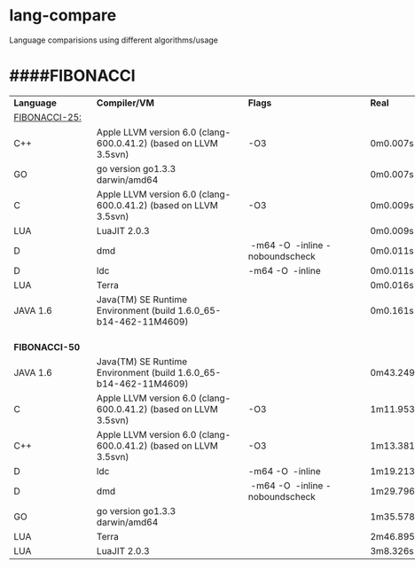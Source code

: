 lang-compare
============

Language comparisions using different algorithms/usage

####FIBONACCI
============
<table border=0 cellpadding=0 cellspacing=0 width=732 style='border-collapse:
 collapse;table-layout:fixed;width:732pt'>
 <col width=109 style='mso-width-source:userset;mso-width-alt:4650;width:109pt'>
 <col class=xl70 width=230 style='mso-width-source:userset;mso-width-alt:9813;
 width:230pt'>
 <col class=xl68 width=174 style='mso-width-source:userset;mso-width-alt:7424;
 width:174pt'>
 <col width=89 style='mso-width-source:userset;mso-width-alt:3797;width:89pt'>
 <col width=65 span=2 style='width:65pt'>
 <tr height=20 style='height:20.0pt'>
  <td height=20 class=xl71 width=109 style='height:20.0pt;width:109pt'><b>Language</b></td>
  <td class=xl72 width=230 style='width:230pt;'><b>Compiler/VM</b></td>
  <td class=xl73 width=174 style='width:174pt;'><b>Flags</b></td>
  <td class=xl71 width=89 style='width:89pt;'><b>Real</b></td>
  <td class=xl71 width=65 style='width:65pt;'><b>User</b></td>
  <td class=xl71 width=65 style='width:65pt;'><b>System</b></td>
 </tr>
 <tr height=20 style='height:20.0pt'>
  <td height=20 class=xl74 style='height:20.0pt'><a href="https://github.com/rohitjoshi/lang-compare/blob/master/fibonacci/results_fib_25.txt"<b>FIBONACCI-25: </b></a></td>
  <td class=xl69 width=230 style='width:230pt'></td>
  <td class=xl67></td>
  <td class=xl65></td>
  <td class=xl65></td>
  <td class=xl65></td>
 </tr>
 <tr height=31 style='height:31.0pt'>
  <td height=31 style='height:31.0pt'>C++</td>
  <td class=xl70 width=230 style='width:230pt'>Apple LLVM version 6.0
  (clang-600.0.41.2) (based on LLVM 3.5svn)</td>
  <td class=xl68>-<font class="font7">O3</font></td>
  <td class=xl66>
  <meta charset=utf-8>
  <span>0m0.007s</span></td>
  <td class=xl66>
  <meta charset=utf-8>
  <span>0m0.001s</span></td>
  <td class=xl66>
  <meta charset=utf-8>
  <span>0m0.006s</span></td>
 </tr>
 <tr height=16 style='height:16.0pt'>
  <td height=16 style='height:16.0pt'>GO</td>
  <td class=xl70 width=230 style='width:230pt'>go version go1.3.3 darwin/amd64</td>
  <td class=xl68></td>
  <td class=xl66>
  <meta charset=utf-8>
  <span>0m0.007s</span></td>
  <td class=xl66>
  <meta charset=utf-8>
  <span>0m0.001s</span></td>
  <td class=xl66>
  <meta charset=utf-8>
  <span>0m0.005s</span></td>
 </tr>
 <tr height=31 style='height:31.0pt'>
  <td height=31 style='height:31.0pt'>C</td>
  <td class=xl70 width=230 style='width:230pt'>Apple LLVM version 6.0
  (clang-600.0.41.2) (based on LLVM 3.5svn)</td>
  <td class=xl68>-<font class="font7">O3</font></td>
  <td class=xl66>
  <meta charset=utf-8>
  <span>0m0.009s</span></td>
  <td class=xl66>
  <meta charset=utf-8>
  <span>0m0.001s</span></td>
  <td class=xl66>
  <meta charset=utf-8>
  <span>0m0.008s</span></td>
 </tr>
 <tr height=16 style='height:16.0pt'>
  <td height=16 style='height:16.0pt'>LUA</td>
  <td class=xl70 width=230 style='width:230pt'>LuaJIT 2.0.3</td>
  <td class=xl68></td>
  <td class=xl66>
  <meta charset=utf-8>
  <span>0m0.009s</span></td>
  <td class=xl66>
  <meta charset=utf-8>
  <span>0m0.002s</span></td>
  <td class=xl66>
  <meta charset=utf-8>
  <span>0m0.006s</span></td>
 </tr>
 <tr height=16 style='height:16.0pt'>
  <td height=16 style='height:16.0pt'>D</td>
  <td class=xl70 width=230 style='width:230pt'>dmd</td>
  <td class=xl68><span style="mso-spacerun:yes">&nbsp;</span>-m64 -O<span
  style="mso-spacerun:yes">&nbsp; </span>-inline -noboundscheck</td>
  <td class=xl66>
  <meta charset=utf-8>
  <span>0m0.011s</span></td>
  <td class=xl66>
  <meta charset=utf-8>
  <span>0m0.002s</span></td>
  <td class=xl66>
  <meta charset=utf-8>
  <span>0m0.009s</span></td>
 </tr>
 <tr height=16 style='height:16.0pt'>
  <td height=16 style='height:16.0pt'>D</td>
  <td class=xl70 width=230 style='width:230pt'>ldc</td>
  <td class=xl68>-m64 -O<span style="mso-spacerun:yes">&nbsp; </span>-inline</td>
  <td class=xl66>
  <meta charset=utf-8>
  <span>0m0.011s</span></td>
  <td class=xl66>
  <meta charset=utf-8>
  <span>0m0.001s</span></td>
  <td class=xl66>
  <meta charset=utf-8>
  <span>0m0.009s</span></td>
 </tr>
 <tr height=16 style='height:16.0pt'>
  <td height=16 style='height:16.0pt'>LUA</td>
  <td class=xl70 width=230 style='width:230pt'>Terra</td>
  <td class=xl68></td>
  <td class=xl66>
  <meta charset=utf-8>
  <span>0m0.016s</span></td>
  <td class=xl66>
  <meta charset=utf-8>
  <span>0m0.005s</span></td>
  <td class=xl66>
  <meta charset=utf-8>
  <span>0m0.010s</span></td>
 </tr>
 <tr height=31 style='height:31.0pt'>
  <td height=31 style='height:31.0pt'>JAVA 1.6</td>
  <td class=xl70 width=230 style='width:230pt'>Java(TM) SE Runtime Environment
  (build 1.6.0_65-b14-462-11M4609)</td>
  <td class=xl68></td>
  <td class=xl66>
  <meta charset=utf-8>
  <span>0m0.161s</span></td>
  <td class=xl66>
  <meta charset=utf-8>
  <span>0m0.170s</span></td>
  <td class=xl66>
  <meta charset=utf-8>
  <span>0m0.036s</span></td>
 </tr>
 <tr height=15 style='height:15.0pt'>
  <td height=15 style='height:15.0pt'></td>
  <td class=xl70 width=230 style='width:230pt'></td>
  <td class=xl68></td>
  <td colspan=3 style='mso-ignore:colspan'></td>
 </tr>
 <tr height=20 style='height:20.0pt'>
  <td height=20 class=xl74 style='height:20.0pt'><b>FIBONACCI-50</b></td>
  <td class=xl70 width=230 style='width:230pt'></td>
  <td class=xl68></td>
  <td colspan=3 style='mso-ignore:colspan'></td>
 </tr>
 <tr height=31 style='height:31.0pt'>
  <td height=31 style='height:31.0pt'>JAVA 1.6</td>
  <td class=xl70 width=230 style='width:230pt'>Java(TM) SE Runtime Environment
  (build 1.6.0_65-b14-462-11M4609)</td>
  <td class=xl68></td>
  <td class=xl66>
  <meta charset=utf-8>
  <span>0m43.249s</span></td>
  <td class=xl66>
  <meta charset=utf-8>
  <span>0m43.255s</span></td>
  <td class=xl66>
  <meta charset=utf-8>
  <span>0m0.051s</span></td>
 </tr>
 <tr height=31 style='height:31.0pt'>
  <td height=31 style='height:31.0pt'>C</td>
  <td class=xl70 width=230 style='width:230pt'>Apple LLVM version 6.0
  (clang-600.0.41.2) (based on LLVM 3.5svn)</td>
  <td class=xl68>-<font class="font7">O3</font></td>
  <td class=xl66>
  <meta charset=utf-8>
  <span>1m11.953s</span></td>
  <td class=xl66>
  <meta charset=utf-8>
  <span>1m11.847s</span></td>
  <td class=xl66>
  <meta charset=utf-8>
  <span>0m0.027s</span></td>
 </tr>
 <tr height=31 style='height:31.0pt'>
  <td height=31 style='height:31.0pt'>C++</td>
  <td class=xl70 width=230 style='width:230pt'>Apple LLVM version 6.0
  (clang-600.0.41.2) (based on LLVM 3.5svn)</td>
  <td class=xl68>-<font class="font7">O3</font></td>
  <td class=xl66>
  <meta charset=utf-8>
  <span>1m13.381s</span></td>
  <td class=xl66>
  <meta charset=utf-8>
  <span>1m13.313s</span></td>
  <td class=xl66>
  <meta charset=utf-8>
  <span>0m0.021s</span></td>
 </tr>
 <tr height=16 style='height:16.0pt'>
  <td height=16 style='height:16.0pt'>D</td>
  <td class=xl70 width=230 style='width:230pt'>ldc</td>
  <td class=xl68>-m64 -O<span style="mso-spacerun:yes">&nbsp; </span>-inline</td>
  <td class=xl66>
  <meta charset=utf-8>
  <span>1m19.213s</span></td>
  <td class=xl66>
  <meta charset=utf-8>
  <span>1m19.153s</span></td>
  <td class=xl66>
  <meta charset=utf-8>
  <span>0m0.024s</span></td>
 </tr>
 <tr height=16 style='height:16.0pt'>
  <td height=16 style='height:16.0pt'>D</td>
  <td class=xl70 width=230 style='width:230pt'>dmd</td>
  <td class=xl68><span style="mso-spacerun:yes">&nbsp;</span>-m64 -O<span
  style="mso-spacerun:yes">&nbsp; </span>-inline -noboundscheck</td>
  <td class=xl66>
  <meta charset=utf-8>
  <span>1m29.796s</span></td>
  <td class=xl66>
  <meta charset=utf-8>
  <span>1m29.726s</span></td>
  <td class=xl66>
  <meta charset=utf-8>
  <span>0m0.028s</span></td>
 </tr>
 <tr height=16 style='height:16.0pt'>
  <td height=16 style='height:16.0pt'>GO</td>
  <td class=xl70 width=230 style='width:230pt'>go version go1.3.3 darwin/amd64</td>
  <td class=xl68></td>
  <td class=xl66>
  <meta charset=utf-8>
  <span>1m35.578s</span></td>
  <td class=xl66>
  <meta charset=utf-8>
  <span>1m35.507s</span></td>
  <td class=xl66>
  <meta charset=utf-8>
  <span>0m0.078s</span></td>
 </tr>
 <tr height=16 style='height:16.0pt'>
  <td height=16 style='height:16.0pt'>LUA</td>
  <td class=xl70 width=230 style='width:230pt'>Terra</td>
  <td class=xl68></td>
  <td class=xl66>
  <meta charset=utf-8>
  <span>2m46.895s</span></td>
  <td class=xl66>
  <meta charset=utf-8>
  <span>2m46.734s</span></td>
  <td class=xl66>
  <meta charset=utf-8>
  <span>0m0.043s</span></td>
 </tr>
 <tr height=16 style='height:16.0pt'>
  <td height=16 style='height:16.0pt'>LUA</td>
  <td class=xl70 width=230 style='width:230pt'>LuaJIT 2.0.3</td>
  <td class=xl68></td>
  <td class=xl66>
  <meta charset=utf-8>
  <span>3m8.326s</span></td>
  <td class=xl66>
  <meta charset=utf-8>
  <span>3m8.157s</span></td>
  <td class=xl66>
  <meta charset=utf-8>
  <span>0m0.045s</span></td>
 </tr>
</table>
</pre>
